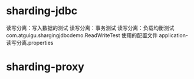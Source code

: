 # sharding-jdbc
读写分离：写入数据的测试
读写分离：事务测试
读写分离：负载均衡测试
com.atguigu.shargingjdbcdemo.ReadWriteTest
使用的配置文件
application-读写分离.properties
# sharding-proxy
